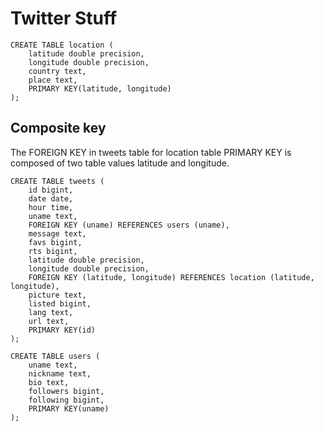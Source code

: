 # Twitter Stuff

```postgresql
CREATE TABLE location (
    latitude double precision,
    longitude double precision,
    country text,
    place text,
    PRIMARY KEY(latitude, longitude)
);
```

## Composite key

The FOREIGN KEY in tweets table for location table PRIMARY KEY is composed of two table values latitude and longitude.

```postgresql
CREATE TABLE tweets (
    id bigint,
    date date,
    hour time,
    uname text,
    FOREIGN KEY (uname) REFERENCES users (uname),
    message text,
    favs bigint,
    rts bigint,
    latitude double precision,
    longitude double precision,
    FOREIGN KEY (latitude, longitude) REFERENCES location (latitude, longitude),
    picture text,
    listed bigint,
    lang text,
    url text,
    PRIMARY KEY(id)
);
```

```postgresql
CREATE TABLE users (
    uname text,
    nickname text,
    bio text,
    followers bigint,
    following bigint,
    PRIMARY KEY(uname)
);
```
